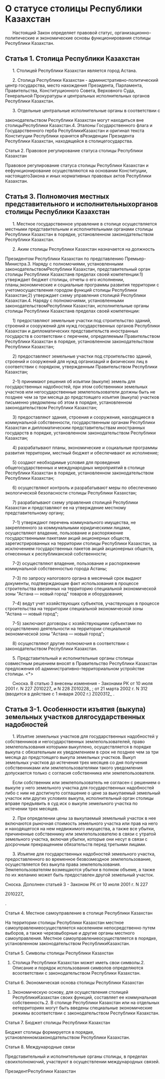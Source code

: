 # О статусе столицы Республики Казахстан

      Настоящий Закон определяет правовой статус, организационно- политические и экономические основы функционирования столицы Республики Казахстан.

## Статья 1. Столица Республики Казахстан

      1. Столицей Республики Казахстан является город Астана.

      2. Столица Республики Казахстан - административно-политический центр государства, место нахождения Президента, Парламента, Правительства, Конституционного Совета, Верховного Суда, Генеральной Прокуратуры и центральных исполнительных органов Республики Казахстан.

      3. Отдельные центральные исполнительные органы в соответствии с

законодательством Республики Казахстан могут находиться вне столицыРеспублики Казахстан.4. Эталоны Государственного флага и Государственного герба РеспубликиКазахстан и оригинал текста Конституции Республики хранятся вРезиденции Президента Республики Казахстан, находящейся в столицегосударства.

Статья 2. Правовое регулирование статуса столицы Республики Казахстан

Правовое регулирование статуса столицы Республики Казахстан и еефункционирование осуществляются на основании Конституции, настоящегоЗакона и иных нормативных правовых актов Республики Казахстан.

## Статья 3. Полномочия местных представительного и исполнительныхорганов столицы Республики Казахстан

      1. Местное государственное управление в столице осуществляется местными представительным и исполнительными органами столицы Республики Казахстан в порядке, установленном законодательством Республики Казахстан.

      2. Аким столицы Республики Казахстан назначается на должность

Президентом Республики Казахстан по представлению Премьер-Министра.3. Наряду с полномочиями, установленными законодательствомРеспублики Казахстан, представительный орган столицы Республики Казахстанв пределах своей компетенции:1) утверждает бюджет столицы, отчеты о его исполнении, планы,экономические и социальные программы развития территории с учетомосуществления городом функций столицы Республики Казахстан;2) утверждает схему управления столицей Республики Казахстан.4. Наряду с полномочиями, установленными законодательствомРеспублики Казахстан, исполнительные органы столицы Республики Казахстанв пределах своей компетенции:

      1) предоставляют земельные участки под строительство зданий, строений и сооружений для нужд государственных органов Республики Казахстан и дипломатических представительств иностранных государств в соответствии с перечнем, определяемым Правительством Республики Казахстан в порядке, установленном законодательством Республики Казахстан;

      2) предоставляют земельные участки под строительство зданий, строений и сооружений для нужд организаций и физических лиц в соответствии с порядком, утвержденным Правительством Республики Казахстан;

      2-1) принимают решения об изъятии (выкупе) земель для государственных надобностей, при этом собственники земельных участков или негосударственные землепользователи должны быть не позднее чем за три месяца до предстоящего изъятия (выкупа) участков письменно уведомлены об этом в порядке, установленном законодательством Республики Казахстан;

      3) предоставляют здания, строения и сооружения, находящиеся в коммунальной собственности, государственным органам Республики Казахстан и дипломатическим представительствам иностранных государств в порядке, установленном законодательством Республики Казахстан;

      4) разрабатывают планы, экономические и социальные программы развития территории, местный бюджет и обеспечивают их исполнение;

      5) создают необходимые условия для проведения общегосударственных и международных мероприятий в столице Республики Казахстан в порядке, установленном законодательством Республики Казахстан;

      6) осуществляют контроль и разрабатывают меры по обеспечению экологической безопасности столицы Республики Казахстан;

      7) разрабатывают схему управления столицей Республики Казахстан и представляют ее на утверждение местному представительному органу;

      7-1) утверждают перечень коммунального имущества, не закрепленного за коммунальными юридическими лицами, осуществляют владение, пользование и распоряжение государственными пакетами акций акционерных обществ, зарегистрированных на территории столицы Республики Казахстан, за исключением государственных пакетов акций акционерных обществ, отнесенных к республиканской собственности;

      7-2) осуществляют владение, пользование и распоряжение коммунальной собственностью города Астаны;

      7-3) по запросу налогового органа в месячный срок выдают документы, подтверждающие факт использования в процессе строительства ввезенных на территорию специальной экономической зоны "Астана — новый город" товаров и оборудования;

      7-4) ведут учет хозяйствующих субъектов, участвующих в процессе строительства на территории специальной экономической зоны "Астана — новый город";

      7-5) заключают договоры с хозяйствующими субъектами по осуществлению деятельности на территории специальной экономической зоны "Астана — новый город";

      8) осуществляют другие полномочия в соответствии с законодательством Республики Казахстан.

      5. Представительный и исполнительные органы столицы совместным решением вносят в Правительство Республики Казахстан предложения об административно-территориальном устройстве столицы. <*>

      Сноска. В статью 3 внесены изменения - Законами РК от 10 июля 2001 г. N 227 Z010227_ и N 228 Z010228_ ; от 21 марта 2002 г. N 312 (вводится в действие с 1 января 2002 г.) Z020312_ .

## Статья 3-1. Особенности изъятия (выкупа) земельных участков длягосударственных надобностей

      1. Изъятие земельных участков для государственных надобностей у собственников и негосударственных землепользователей, право землепользования которыми выкуплено, осуществляется в порядке выкупа с обязательным их уведомлением в срок не позднее чем за три месяца до предстоящего выкупа земельных участков. Выкуп земельных участков до истечения трех месяцев со дня получения собственниками или землепользователями такого уведомления допускается только с согласия собственника или землепользователя.

      Если собственник или землепользователь не согласен с решением о выкупе у него земельного участка для государственных надобностей либо с ним не достигнуто соглашение о цене за выкупаемый земельный участок или других условиях выкупа, исполнительный орган столицы вправе предъявить в суд иск о выкупе земельного участка по истечении трех месяцев.

      2. При определении цены за выкупаемый земельный участок в нее включаются рыночная стоимость земельного участка или прав на него и находящегося на нем недвижимого имущества, а также все убытки, причиненные собственнику или землепользователю в связи с утратой земельного участка, включая убытки, которые они несут в связи с досрочным прекращением обязательств перед третьими лицами.

      3. Изъятие для государственных надобностей земельного участка, предоставленного во временное безвозмездное землепользование, осуществляется без выкупа права землепользования. Землепользователям возмещаются убытки в полном объеме, а также по их желанию может быть предоставлен другой земельный участок.

Сноска. Дополнен статьей 3 - Законом РК от 10 июля 2001 г. N 227

Z010227_

.

Статья 4. Местное самоуправление в столице Республики Казахстан

На территории столицы Республики Казахстан местное самоуправлениеосуществляется населением непосредственно путем выборов, а также черезвыборные и другие органы местного самоуправления. Местное самоуправлениеосуществляется в порядке, установленном законодательством РеспубликиКазахстан.

Статья 5. Символы столицы Республики Казахстан

1. Столица Республики Казахстан может иметь свои символы.2. Описание и порядок использования символов определяются всоответствии с законодательством Республики Казахстан.

Статья 6. Экономическая основа столицы Республики Казахстан

1. Экономическую основу, для осуществления столицей РеспубликиКазахстан своих функций, составляет ее коммунальная собственность.2. В столице Республики Казахстан или на отдельных еетерриториях могут быть введены специальные экономические режимы всоответствии с законодательством Республики Казахстан.

Статья 7. Бюджет столицы Республики Казахстан

Бюджет столицы формируется в порядке, установленномзаконодательством Республики Казахстан.

Статья 8. Международные связи

Представительный и исполнительные органы столицы, в пределах своихполномочий, участвуют в осуществлении международных связей.

ПрезидентРеспублики Казахстан

